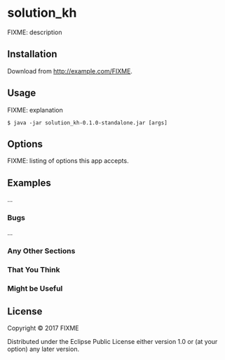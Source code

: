 # solution_kh

FIXME: description

## Installation

Download from http://example.com/FIXME.

## Usage

FIXME: explanation

    $ java -jar solution_kh-0.1.0-standalone.jar [args]

## Options

FIXME: listing of options this app accepts.

## Examples

...

### Bugs

...

### Any Other Sections
### That You Think
### Might be Useful

## License

Copyright © 2017 FIXME

Distributed under the Eclipse Public License either version 1.0 or (at
your option) any later version.
